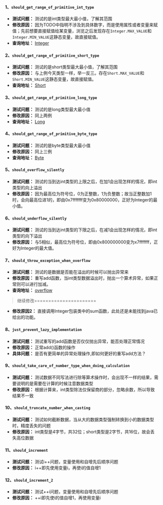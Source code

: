 #### 1、`should_get_range_of_primitive_int_type`
- **测试问题：** 测试的是int类型最大最小值，了解其范围
- **修改原因：** 因为TODO中指明不涉及到具体数字，而是使用属性或者变量来赋值；先前想要直接赋值给某变量，浏览之后发现存在`Integer.MAX_VALUE`和`Integer.MIN_VALUE`这静态变量，故直接赋值。
- **查询地址：** [Integer](https://docs.oracle.com/en/java/javase/11/docs/api/java.base/java/lang/Integer.html)


#### 2、`should_get_range_of_primitive_short_type`
- **测试问题：** 测试的是short类型最大最小值，了解其范围
- **修改原因：** 与上例今天类型一样，举一反三。存在`Short.MAX_VALUE`和`Short.MIN_VALUE`这静态变量，故直接赋值。
- **查询地址：** [Short](https://docs.oracle.com/en/java/javase/11/docs/api/java.base/java/lang/Short.html)

#### 3、`should_get_range_of_primitive_long_type`
- **测试问题：** 测试的是long类型最大最小值
- **修改原因：** 同上两例
- **查询地址：** [Long](https://docs.oracle.com/en/java/javase/11/docs/api/java.base/java/lang/Long.html)

#### 4、`should_get_range_of_primitive_byte_type`
- **测试问题：** 测试的是byte类型最大最小值
- **修改原因：** 同上三例
- **查询地址：** [Byte](https://docs.oracle.com/en/java/javase/11/docs/api/java.base/java/lang/Byte.html)

#### 5、`should_overflow_silently`
- **测试问题：** 测试的当到达int类型的上限之后，在加1会出现怎样的情况，即int类型的向上溢出
- **修改原因：** 因为最高位为符号位，0为正整数，1为负整数；故当正整数加1时，会向最高位进1的，即由0x7fffffff变为0x80000000，正好为Integer的最小值。


#### 6、`should_underflow_silently`
- **测试问题：** 测试的当到达int类型的下限之后，在减1会出现怎样的情况，即int类型的向下溢出
- **修改原因：** 与5相似，最高位为符号位，即由0x800000000变为x7fffffff，正好为Integer的最大值。


#### 7、`should_throw_exception_when_overflow`
- **测试问题：** 测试的是数据是否能在溢出的时候可以抛出异常来
- **修改原因：** 重写add函数，当int类型数据溢出时，抛出一个算术异常，如果正常则可以进行加减。
- **查询地址：** [overflow](https://blog.csdn.net/qq_33330687/article/details/81626157)

> 继续修改======================

- **修改原因2：** 直接调用Integer包装类中的sum函数，此处还是未能找到java已给出的功能。

#### 8、`just_prevent_lazy_implementation`
- **测试问题：** 测试重写的add函数是否仅仅抛出异常，能否处理正常情况
- **修改原因：** 正常add()函数的操作
- **具体问题：** 是否有更简单的异常处理操作,即如何更好的重写add方法？

#### 9、`should_take_care_of_number_type_when_doing_calculation`
- **测试问题：** 测试数据不同写法进行除等算术操作时，会出现不一样的结果，需要说明的是需要在计算的时候注意数据类型
- **修改原因：** 根据计算来，int类型除法仅保留商的部分，忽略余数，所以导致结果不一致

#### 10、`should_truncate_number_when_casting`
- **测试问题：** 测试如何截断数据，当从大的数据类型强制转换到小的数据类型时，精度丢失的问题
- **修改原因：** int类型是4字节，共32位；short类型是2字节，共16位，故会丢失高位数据

#### 11、`should_increment`
- **测试问题：** 测试i++问题，变量使用和自增先后顺序问题
- **修改原因：** i++即先使用变量i，再使i的值自增1

#### 12、`should_increment_2`
- **测试问题：** 测试++i问题，变量使用和自增先后顺序问题
- **修改原因：** ++i即先使i的值自增1，再使用变量i

